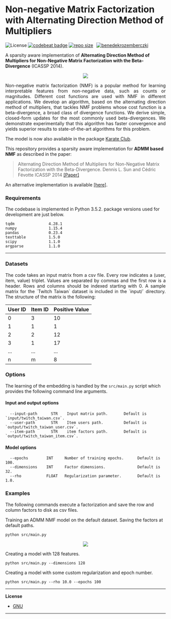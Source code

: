Non-negative Matrix Factorization with Alternating Direction Method of Multipliers
====================================================================================
![License](https://img.shields.io/github/license/benedekrozemberczki/NMFADMM.svg?color=blue) [![codebeat badge](https://codebeat.co/badges/de270c66-5fd0-4df0-b037-de5a00d49279)](https://codebeat.co/projects/github-com-benedekrozemberczki-nmfadmm-master) [![repo size](https://img.shields.io/github/repo-size/benedekrozemberczki/NMFADMM.svg)](https://github.com/benedekrozemberczki/NMFADMM/archive/master.zip)⠀[![benedekrozemberczki](https://img.shields.io/twitter/follow/benrozemberczki?style=social&logo=twitter)](https://twitter.com/intent/follow?screen_name=benrozemberczki)⠀


A sparsity aware implementation of **Alternating Direction Method of Multipliers for Non-Negative Matrix Factorization with the Beta-Divergence**  (ICASSP 2014).

<div style="text-align:center"><img src ="admm.jpg" ,width=600/></div>
<p align="justify">
Non-negative matrix factorization (NMF) is a popular method for learning interpretable features from non-negative data, such as counts or magnitudes. Different cost functions are used with NMF in different applications. We develop an algorithm, based on the alternating direction method of multipliers, that tackles NMF problems whose cost function is a beta-divergence, a broad class of divergence functions. We derive simple, closed-form updates for the most commonly used beta-divergences. We demonstrate experimentally that this algorithm has faster convergence and yields superior results to state-of-the-art algorithms for this problem.</p>

The model is now also available in the package [Karate Club](https://github.com/benedekrozemberczki/karateclub).

This repository provides a sparsity aware implementation for **ADMM based NMF** as described in the paper:

> Alternating Direction Method of Multipliers for Non-Negative Matrix Factorization with the Beta-Divergence.
> Dennis L. Sun and Cédric Févotte 
> ICASSP 2014
> [[Paper]](http://statweb.stanford.edu/~dlsun/papers/nmf_admm.pdf)

An alternative implementation is available [[here]](https://github.com/oeufracio/NMF_ADMM_LR).

### Requirements

The codebase is implemented in Python 3.5.2. package versions used for development are just below.
```
tqdm               4.28.1
numpy              1.15.4
pandas             0.23.4
texttable          1.5.0
scipy              1.1.0
argparse           1.1.0
```

-----------------------------------------------------------------

### Datasets
<p align="justify">
The code takes an input matrix from a csv file. Every row indicates a (user, item, value) triplet. Values are separated by commas and the first row is a header. Rows and columns should be indexed starting with 0. A sample matrix for the `Twitch Taiwan` dataset is included in the  `input/` directory. The structure of the matrix is the following:</p>

| **User ID** | **Item ID** | **Positive Value** | 
| --- | --- | --- |
| 0 | 3 |10 |
| 1 | 1 |1 |
| 2 | 2 |12 |
| 3 | 1 |17 |
| ... | ... |... |
| n | m |8 |

### Options

The learning of the embedding is handled by the `src/main.py` script which provides the following command line arguments.

#### Input and output options

```
  --input-path      STR    Input matrix path.       Default is `input/twitch_taiwan.csv`.
  --user-path       STR    Item users path.         Default is `output/twitch_taiwan_user.csv`.
  --item-path       STR    item factors path.       Default is `output/twitch_taiwan_item.csv`.
```

#### Model options

```
  --epochs        INT     Number of training epochs.      Default is 100. 
  --dimensions    INT     Factor dimensions.              Default is 32.
  --rho           FLOAT   Regularization parameter.       Default is 1.0.
```

### Examples

The following commands execute a factorization and save the row and column factors to disk as csv files.

Training an ADMM NMF model on the default dataset. Saving the factors at default paths.
```
python src/main.py
```
<p align="center">
<img style="float: center;" src="admm_run_example.jpg">
</p>

Creating a model with 128 features.
```
python src/main.py --dimensions 128
```
Creating a model with some custom regularization and epoch number.
```
python src/main.py --rho 10.0 --epochs 100
```


--------------------------------------------------------------------------------

**License**

- [GNU](https://github.com/benedekrozemberczki/NMFADMM/blob/master/LICENSE)

--------------------------------------------------------------------------------
